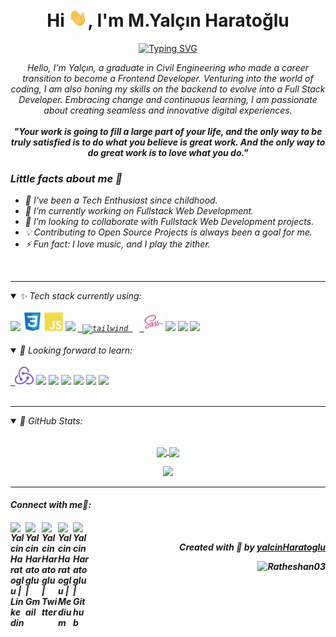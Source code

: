 <h1 align="center">Hi <img src="https://raw.githubusercontent.com/ABSphreak/ABSphreak/master/gifs/Hi.gif" width="30px">, I'm M.Yalçın Haratoğlu</h1>

<p align="center">
 <a href="https://git.io/typing-svg"><img src="https://readme-typing-svg.herokuapp.com?font=Fira+Code&size=24&duration=3000&pause=1000&color=1ADF3F&center=true&vCenter=true&random=false&width=500&lines=M.Yal%C3%A7%C4%B1n+Harato%C4%9Flu;Front-End+Developer;Civil+Engineer" alt="Typing SVG" /></a>
</p>

<p align="center">
  <em>
    Hello, I'm Yalçın, a graduate in Civil Engineering who made a career transition to become a Frontend Developer. Venturing into the world of coding, I am also honing my skills on the backend to evolve into a Full Stack Developer. Embracing change and continuous learning, I am passionate about creating seamless and innovative digital experiences.
  <br>
    <br>
  <b><i>"Your work is going to fill a large part of your life, and the only way to be truly satisfied is to do what you believe is great work. And the only way to do great work is to love what you do."</i></b>
</p>

<h3>Little facts about me 🧑</h3>

- 🧞 I've been a Tech Enthusiast since childhood.
- 🔭 I’m currently working on Fullstack Web Development.
- 👯 I’m looking to collaborate with Fullstack Web Development projects.
- 💡 Contributing to Open Source Projects is always been a goal for me.
- ⚡ Fun fact: I love music, and I play the zither.
<br>

---

<details open="">
<summary>
  ✨ Tech stack currently using:
</summary>
   <br>
<code><a href="https://www.w3schools.com/html/" target="_blank"><img height="30" src="https://www.vectorlogo.zone/logos/w3_html5/w3_html5-icon.svg"></a></code>
<code><a href="https://www.w3schools.com/css/" target="_blank"><img height="30" src="https://raw.githubusercontent.com/devicons/devicon/master/icons/css3/css3-original.svg"></a></code>
<code><a href="https://www.javascript.com/" target="_blank"><img height="30" src="https://raw.githubusercontent.com/devicons/devicon/master/icons/javascript/javascript-plain.svg"></a></code>  
<code><a href=https://getbootstrap.com/><img height=30 src="https://www.vectorlogo.zone/logos/getbootstrap/getbootstrap-icon.svg"></a></code>  
<code><a href="https://tailwindcss.com/" target="_blank"> <img src="https://www.vectorlogo.zone/logos/tailwindcss/tailwindcss-icon.svg" alt="tailwind" height="30"/> </a> </code>
<code><a href="https://sass-lang.com" target="_blank"> <img src="https://raw.githubusercontent.com/devicons/devicon/master/icons/sass/sass-original.svg" alt="sass"  height="30"></a></code>
<code><a href="https://reactjs.org/" target="_blank"><img height="30" src="https://www.vectorlogo.zone/logos/reactjs/reactjs-icon.svg"></a></code>
<code><a href="https://www.oracle.com/java/" target="_blank"><img height="30" src="https://www.vectorlogo.zone/logos/java/java-icon.svg"></a></code>
<code><a href="https://git-scm.com/" target="_blank"><img height="30" src="https://www.vectorlogo.zone/logos/git-scm/git-scm-icon.svg"></a></code>
</details>
<br>

<details open="">
<summary>
  🌱 Looking forward to learn:
</summary>
   <br>
<code><a href="https://redux.js.org" target="_blank"> <img src="https://raw.githubusercontent.com/devicons/devicon/master/icons/redux/redux-original.svg" alt="redux" height="30"></a></code>
<code><a href="https://nextjs.org/" target="_blank"><img height="30" src="https://upload.wikimedia.org/wikipedia/commons/thumb/1/10/Cib-next-js_%28CoreUI_Icons_v1.0.0%29.svg/120px-Cib-next-js_%28CoreUI_Icons_v1.0.0%29.svg.png"></a></code>
<code><a href="https://nodejs.org/en/" target="_blank"><img height="30" src="https://www.vectorlogo.zone/logos/nodejs/nodejs-icon.svg"></a></code>
<code><a href="https://www.typescriptlang.org/" target="_blank"><img height="30" src="https://www.vectorlogo.zone/logos/typescriptlang/typescriptlang-icon.svg"></a></code>
<code><a href="https://www.postgresql.org/" target="_blank"><img height="30" src="https://www.vectorlogo.zone/logos/postgresql/postgresql-icon.svg"></a></code>
<code><a href="https://spring.io/" target="_blank"><img height="30" src="https://www.vectorlogo.zone/logos/springio/springio-icon.svg"></a></code>
<code><a href="https://strapi.io/" target="_blank"><img height="30" src="https://images.spr.so/cdn-cgi/imagedelivery/j42No7y-dcokJuNgXeA0ig/32f3a89c-99c4-466f-8536-dd75f65fa320/Strapi-Monogram/w=1920,quality=80"></a></code>
  
</details>
<br>

---

<details open="">
<summary>
 📔 GitHub Stats:
</summary>
<br>
<p align="center">
  <a href="https://github.com/yalcinHaratoglu">
    <img align="center"  height="175px" src="https://github-readme-stats.vercel.app/api?username=yalcinHaratoglu&theme=chartreuse-dark&show_icons=true&hide_border=true&count_private=true"/>
  </a>
  <a href="https://github.com/yalcinHaratoglu">
    <img align="center" height="175px"  src="https://github-readme-stats.vercel.app/api/top-langs/?username=yalcinHaratoglu&theme=chartreuse-dark&show_icons=true&hide_border=true&layout=compact" />
  </a>
</p>
  <p align="center"><a href="https://github.com/yalcinHaratoglu"><img src="https://github-readme-streak-stats.herokuapp.com/?user=yalcinHaratoglu&theme=chartreuse-dark&hide_border=true" /></a></a></p>
  </details>

---

<h4> Connect with me🤝: <h4>
  </hr>
  <a href="https://www.linkedin.com/in/myalcinharatoglu/">
   <img align="left" alt=" Yalcin Haratoglu | Linkedin" width="24px" src="https://www.vectorlogo.zone/logos/linkedin/linkedin-icon.svg" />
  </a>
  <a href="mailto:myalcinharatoglu@gmail.com">
    <img align="left" alt="Yalcin Haratoglu | Gmail" width="26px" src="https://www.vectorlogo.zone/logos/gmail/gmail-icon.svg" />
  </a>
  <a href="https://twitter.com/m_yalcin_hrt">
    <img align="left" alt="Yalcin Haratoglu | Twitter" width="26px" src="https://www.vectorlogo.zone/logos/twitter/twitter-official.svg" />
  </a>
  <a href="https://medium.com/@yalcinharat">
    <img align="left" alt="Yalcin Haratoglu | Medium" width="24px" src="https://www.vectorlogo.zone/logos/medium/medium-tile.svg" />
  </a>
   <a href="https://github.com/yalcinHaratoglu">
    <img align="left" alt="Yalcin Haratoglu | Github" width="26px" src="https://www.vectorlogo.zone/logos/github/github-tile.svg" />
  </a>
  <br>
  
<p align="right" > Created with 🖤 by <a href="https://github.com/yalcinHaratoglu">yalcinHaratoglu</a></p>
<p align="right" > <img src="https://komarev.com/ghpvc/?username=yalcinHaratoglu&label=Profile%20views&color=0e75b6&style=flat" alt="Ratheshan03" /> </p>
